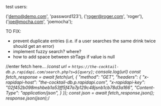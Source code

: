 test users:

('demo@demo.com', 'password123'),
    ('roger@roger.com', 'roger'),
    ('joe@mocha.com', 'joemocha');


TO FIX:
  - prevent duplicate entries (i.e. if a user searches the same drink twice should get an error)
  - implement fuzzy search? where?
  - how to add space between strTags if value is null








//enter fetch here...
    /*const url = `https://the-cocktail-db.p.rapidapi.com/search.php?s=${query}`;
    console.log(url)
    const fetch_response = await fetch(url, {
      "method": "GET",
      "headers": {
        "x-rapidapi-host": "the-cocktail-db.p.rapidapi.com",
        "x-rapidapi-key": "02f452b098mshbeb1a53ff5f47a7p129c48jsnb1cb78d3a166",
        "Content-Type": "application/json",
      }
    });
    const json = await fetch_response.json();
    response.json(json);*/